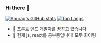### Hi there 👋
[![Anurag's GitHub stats](https://github-readme-stats.vercel.app/api?username=syoo970)](https://github.com/anuraghazra/github-readme-stats)
[![Top Langs](https://github-readme-stats.vercel.app/api/top-langs/?username=syoo970)](https://github.com/anuraghazra/github-readme-stats)

- 🔭 프론트 엔드 개발자를 꿈꾸고 있습니다
- 🌱 현재 js, react를 공부중입니다! 모두 화이팅

<!--
**syoo970/syoo970** is a ✨ _special_ ✨ repository because its `README.md` (this file) appears on your GitHub profile.

Here are some ideas to get you started:

- 🔭 I’m currently working on ...
- 🌱 I’m currently learning ...
- 👯 I’m looking to collaborate on ...
- 🤔 I’m looking for help with ...
- 💬 Ask me about ...
- 📫 How to reach me: ...
- 😄 Pronouns: ...
- ⚡ Fun fact: ...
-->
